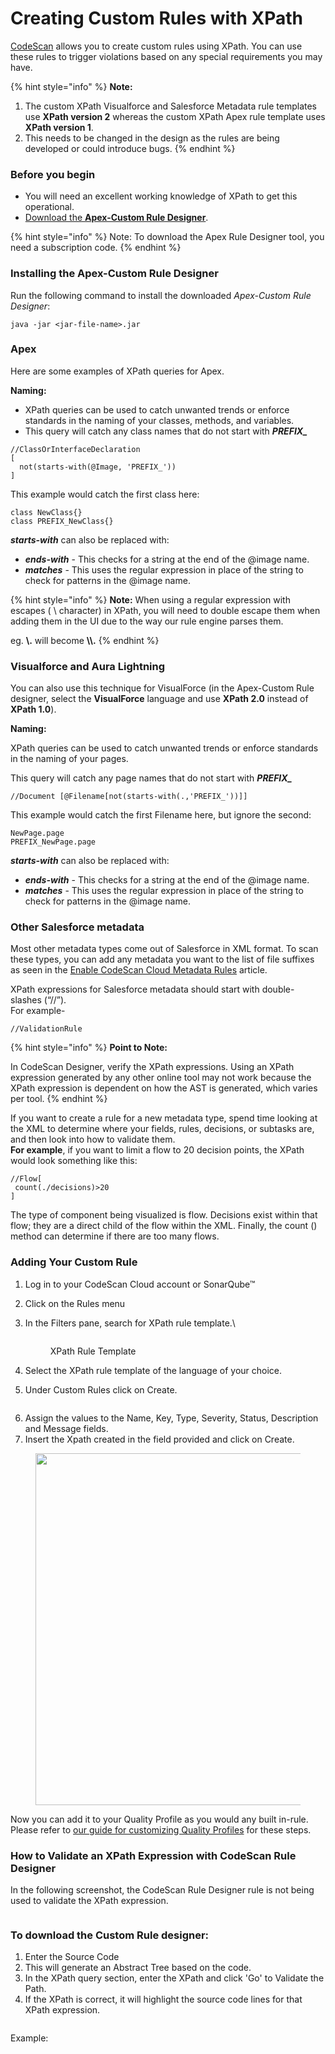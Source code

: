 # Creating Custom Rules with XPath

[CodeScan](https://www.codescan.io/) allows you to create custom rules using XPath. You can use these rules to trigger violations based on any special requirements you may have.

{% hint style="info" %}
**Note:**

1. The custom XPath Visualforce and Salesforce Metadata rule templates use **XPath version 2** whereas the custom XPath Apex rule template uses **XPath version 1**.
2. This needs to be changed in the design as the rules are being developed or could introduce bugs.
{% endhint %}

### Before you begin <a href="#before-you-begin" id="before-you-begin"></a>

* You will need an excellent working knowledge of XPath to get this operational.
* [Download the **Apex-Custom Rule Designer**](https://license.codescan.io/index.php/download/login?path=codescan-designer-25.1.0.jar).

{% hint style="info" %}
Note: To download the Apex Rule Designer tool, you need a subscription code.
{% endhint %}

### Installing the Apex-Custom Rule Designer

Run the following command to install the downloaded _Apex-Custom Rule Designer_:

```
java -jar <jar-file-name>.jar
```

### Apex

Here are some examples of XPath queries for Apex.

**Naming:**

* XPath queries can be used to catch unwanted trends or enforce standards in the naming of your classes, methods, and variables.
* This query will catch any class names that do not start with _**PREFIX\_**_

```
//ClassOrInterfaceDeclaration
[
  not(starts-with(@Image, 'PREFIX_'))
]
```

This example would catch the first class here:

```
class NewClass{}
class PREFIX_NewClass{}
```

_**starts-with**_ can also be replaced with:

* _**ends-with**_ - This checks for a string at the end of the @image name.
* _**matches**_ - This uses the regular expression in place of the string to check for patterns in the @image name.

{% hint style="info" %}
**Note:** When using a regular expression with escapes ( \ character) in XPath, you will need to double escape them when adding them in the UI due to the way our rule engine parses them.

eg. **\\.** will become **\\\\.**
{% endhint %}

### Visualforce and Aura Lightning <a href="#visualforce-and-aura-lightning" id="visualforce-and-aura-lightning"></a>

You can also use this technique for VisualForce (in the Apex-Custom Rule designer, select the **VisualForce** language and use **XPath 2.0** instead of **XPath 1.0**).

**Naming:**

XPath queries can be used to catch unwanted trends or enforce standards in the naming of your pages.

This query will catch any page names that do not start with _**PREFIX\_**_

```
//Document [@Filename[not(starts-with(.,'PREFIX_'))]]
```

This example would catch the first Filename here, but ignore the second:

```
NewPage.page
PREFIX_NewPage.page
```

_**starts-with**_ can also be replaced with:

* _**ends-with**_ - This checks for a string at the end of the @image name.
* _**matches**_ - This uses the regular expression in place of the string to check for patterns in the @image name.

### Other Salesforce metadata <a href="#other-salesforce-metadata" id="other-salesforce-metadata"></a>

Most other metadata types come out of Salesforce in XML format. To scan these types, you can add any metadata you want to the list of file suffixes as seen in the [Enable CodeScan Cloud Metadata Rules](https://knowledgebase.autorabit.com/codescan/docs/enable-codescan-cloud-metadata-rules) article.

XPath expressions for Salesforce metadata should start with double-slashes (“//”).\
For example-

```
//ValidationRule
```

{% hint style="info" %}
**Point to Note:**

In CodeScan Designer, verify the XPath expressions. Using an XPath expression generated by any other online tool may not work because the XPath expression is dependent on how the AST is generated, which varies per tool.
{% endhint %}

If you want to create a rule for a new metadata type, spend time looking at the XML to determine where your fields, rules, decisions, or subtasks are, and then look into how to validate them.\
**For example**, if you want to limit a flow to 20 decision points, the XPath would look something like this:

```
//Flow[
 count(./decisions)>20
]
```

The type of component being visualized is flow. Decisions exist within that flow; they are a direct child of the flow within the XML. Finally, the count () method can determine if there are too many flows.

### Adding Your Custom Rule

1. Log in to your CodeScan Cloud account or SonarQube™
2. Click on the Rules menu
3.  In the Filters pane, search for XPath rule template.\


    <figure><img src="../../../.gitbook/assets/image (1725).png" alt=""><figcaption><p>XPath Rule Template</p></figcaption></figure>
4. Select the XPath rule template of the language of your choice.&#x20;
5. Under Custom Rules click on Create.

<figure><img src="../../../.gitbook/assets/image (78) (1) (1) (1) (1) (1).png" alt=""><figcaption></figcaption></figure>

6. Assign the values to the Name, Key, Type, Severity, Status, Description and Message fields.&#x20;
7. Insert the Xpath created in the field provided and click on Create.&#x20;

<figure><img src="../../../.gitbook/assets/image (79) (1) (1) (1) (1) (1).png" alt="" width="563"><figcaption></figcaption></figure>

Now you can add it to your Quality Profile as you would any built in-rule.  Please refer to [our guide for customizing Quality Profiles](../quality-profiles/customizing-quality-profiles.md) for these steps.

### How to Validate an XPath Expression with CodeScan Rule Designer

In the following screenshot, the CodeScan Rule Designer rule is not being used to validate the XPath expression.

<figure><img src="../../../.gitbook/assets/image (6) (1) (1) (1) (1) (1) (1) (1) (1) (1) (1) (1) (1) (1) (1) (1).png" alt=""><figcaption></figcaption></figure>

### To download the Custom Rule designer:

1. Enter the Source Code
2. This will generate an Abstract Tree based on the code.
3. In the XPath query section, enter the XPath and click 'Go' to Validate the Path.
4. If the XPath is correct, it will highlight the source code lines for that XPath expression.

<figure><img src="../../../.gitbook/assets/image (1541).png" alt=""><figcaption></figcaption></figure>

Example:

<figure><img src="../../../.gitbook/assets/image (1542).png" alt=""><figcaption></figcaption></figure>
